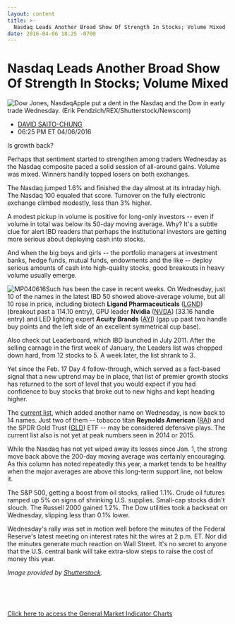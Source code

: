 ```yaml
---
layout: content
title: >-
  Nasdaq Leads Another Broad Show Of Strength In Stocks; Volume Mixed
date: 2016-04-06 18:25 -0700
---
```



Nasdaq Leads Another Broad Show Of Strength In Stocks; Volume Mixed
====================================================================


![Dow Jones, Nasdaq](https://www.investors.com/wp-content/uploads/2016/04/BIGPIC-NASDAQ-040616-Newscom.jpg)Apple put a dent in the Nasdaq and the Dow in early trade Wednesday. (Erik Pendzich/REX/Shutterstock/Newscom)




* [DAVID SAITO-CHUNG](https://www.investors.com/author/chungd/ "Posts by DAVID SAITO-CHUNG")
* 06:25 PM ET 04/06/2016




Is growth back?


Perhaps that sentiment started to strengthen among traders Wednesday as the Nasdaq composite paced a solid session of all-around gains. Volume was mixed. Winners handily topped losers on both exchanges.


The Nasdaq jumped 1.6% and finished the day almost at its intraday high. The Nasdaq 100 equaled that score. Turnover on the fully electronic exchange climbed modestly, less than 3% higher.


A modest pickup in volume is positive for long-only investors -- even if volume in total was below its 50-day moving average. Why? It's a subtle clue for alert IBD readers that perhaps the institutional investors are getting more serious about deploying cash into stocks.


And when the big boys and girls -- the portfolio managers at investment banks, hedge funds, mutual funds, endowments and the like -- deploy serious amounts of cash into high-quality stocks, good breakouts in heavy volume usually emerge.


![MP040616](https://www.investors.com/wp-content/uploads/2016/04/MP040616-218x300.jpg)Such has been the case in recent weeks. On Wednesday, just 10 of the names in the latest IBD 50 showed above-average volume, but all 10 rose in price, including biotech **Ligand Pharmaceuticals** ([LGND](https://research.investors.com/quote.aspx?symbol=LGND)) (breakout past a 114.10 entry), GPU leader **Nvidia** ([NVDA](https://research.investors.com/quote.aspx?symbol=NVDA)) (33.16 handle entry) and LED lighting expert **Acuity Brands** ([AYI](https://research.investors.com/quote.aspx?symbol=AYI)) (gap up past two handle buy points and the left side of an excellent symmetrical cup base).


Also check out Leaderboard, which IBD launched in July 2011. After the selling carnage in the first week of January, the Leaders list was chopped down hard, from 12 stocks to 5. A week later, the list shrank to 3.


Yet since the Feb. 17 Day 4 follow-through, which served as a fact-based signal that a new uptrend may be in place, that list of premier growth stocks has returned to the sort of level that you would expect if you had confidence to buy stocks that broke out to new highs and kept heading higher.


The [current list](http://leaderboard.investors.com/leaderboard/leaders/default.aspx), which added another name on Wednesday, is now back to 14 names. Just two of them -- tobacco titan **Reynolds American** ([RAI](https://research.investors.com/quote.aspx?symbol=RAI)) and the SPDR Gold Trust ([GLD](https://research.investors.com/quote.aspx?symbol=GLD)) ETF -- may be considered defensive plays. The current list also is not yet at peak numbers seen in 2014 or 2015.


While the Nasdaq has not yet wiped away its losses since Jan. 1, the strong move back above the 200-day moving average was certainly encouraging. As this column has noted repeatedly this year, a market tends to be healthy when the major averages are above this long-term support line, not below it.


The S&P 500, getting a boost from oil stocks, rallied 1.1%. Crude oil futures ramped up 5% on signs of shrinking U.S. supplies. Small-cap stocks didn't slouch. The Russell 2000 gained 1.2%. The Dow utilities took a backseat on Wednesday, slipping less than 0.1% lower.


Wednesday's rally was set in motion well before the minutes of the Federal Reserve's latest meeting on interest rates hit the wires at 2 p.m. ET. Nor did the minutes generate much reaction on Wall Street. It's no secret to anyone that the U.S. central bank will take extra-slow steps to raise the cost of money this year.


*Image provided by [Shutterstock](http://www.shutterstock.com/).*


 


 


[Click here to access the General Market Indicator Charts](https://www.investors.com/wp-content/uploads/2016/04/GMI_040716.pdf)




